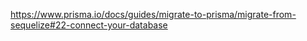 https://www.prisma.io/docs/guides/migrate-to-prisma/migrate-from-sequelize#22-connect-your-database
